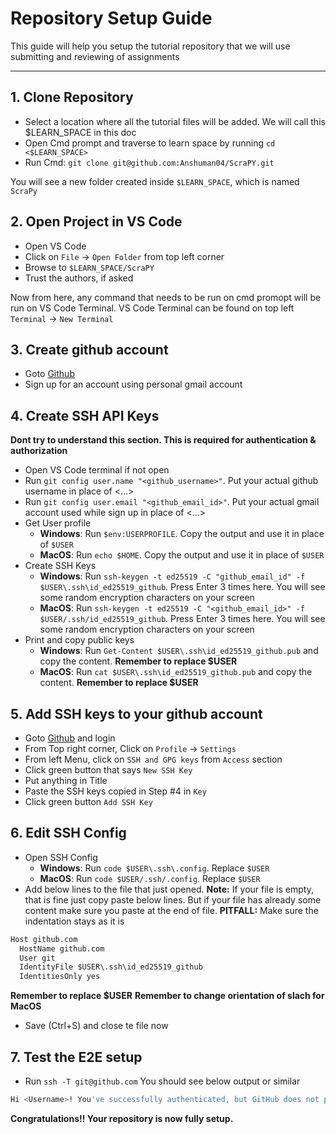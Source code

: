 # Repository Setup Guide

This guide will help you setup the tutorial repository that we will use submitting and reviewing of assignments

---

## 1. Clone Repository

- Select a location where all the tutorial files will be added. We will call this $LEARN_SPACE in this doc
- Open Cmd prompt and traverse to learn space by running `cd <$LEARN_SPACE>`
- Run Cmd: `git clone git@github.com:Anshuman04/ScraPY.git`

You will see a new folder created inside `$LEARN_SPACE`, which is named `ScraPy`

## 2. Open Project in VS Code

- Open VS Code
- Click on `File` -> `Open Folder` from top left corner
- Browse to `$LEARN_SPACE/ScraPY`
- Trust the authors, if asked

Now from here, any command that needs to be run on cmd promopt will be run on VS Code Terminal.
VS Code Terminal can be found on top left `Terminal` -> `New Terminal`

## 3. Create github account

- Goto [Github](https://github.com/)
- Sign up for an account using personal gmail account

## 4. Create SSH API Keys
**Dont try to understand this section. This is required for authentication & authorization**

- Open VS Code terminal if not open
- Run `git config user.name "<github_username>"`. Put your actual github username in place of <...>
- Run `git config user.email "<github_email_id>"`. Put your actual gmail account used while sign up in place of <...>
- Get User profile
    - **Windows**: Run `$env:USERPROFILE`. Copy the output and use it in place of `$USER`
    - **MacOS**: Run `echo $HOME`. Copy the output and use it in place of `$USER`
- Create SSH Keys
    - **Windows**: Run `ssh-keygen -t ed25519 -C "github_email_id" -f $USER\.ssh\id_ed25519_github`. Press Enter 3 times here. You will see some random encryption characters on your screen
    - **MacOS**: Run `ssh-keygen -t ed25519 -C "<github_email_id>" -f $USER/.ssh/id_ed25519_github`. Press Enter 3 times here. You will see some random encryption characters on your screen
- Print and copy public keys
    - **Windows**: Run `Get-Content $USER\.ssh\id_ed25519_github.pub` and copy the content. **Remember to replace $USER**
    - **MacOS**: Run `cat $USER\.ssh\id_ed25519_github.pub` and copy the content. **Remember to replace $USER**

## 5. Add SSH keys to your github account

- Goto [Github](https://github.com/) and login
- From Top right corner, Click on `Profile` -> `Settings`
- From left Menu, click on `SSH and GPG keys` from `Access` section
- Click green button that says `New SSH Key`
- Put anything in Title
- Paste the SSH keys copied in Step #4 in `Key`
- Click green button `Add SSH Key`

## 6. Edit SSH Config

- Open SSH Config 
    - **Windows**: Run `code $USER\.ssh\.config`. Replace `$USER`
    - **MacOS**: Run `code $USER/.ssh/.config`. Replace `$USER`
- Add below lines to the file that just opened. **Note:** If your file is empty, that is fine just copy paste below lines. But if your file has already some content make sure you paste at the end of file. **PITFALL:** Make sure the indentation stays as it is
```python
Host github.com
  HostName github.com
  User git
  IdentityFile $USER\.ssh\id_ed25519_github
  IdentitiesOnly yes
```
**Remember to replace $USER**
**Remember to change orientation of slach for MacOS**
- Save (Ctrl+S) and close te file now

## 7. Test the E2E setup

- Run `ssh -T git@github.com`
You should see below output or similar
```bash
Hi <Username>! You've successfully authenticated, but GitHub does not provide shell access.
```

**Congratulations!! Your repository is now fully setup.**
